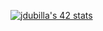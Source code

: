 [![jdubilla's 42 stats](https://badge42.vercel.app/api/v2/clh0zpc7j005408l9j6q6srae/stats?cursusId=21&coalitionId=48)](https://github.com/JaeSeoKim/badge42)
